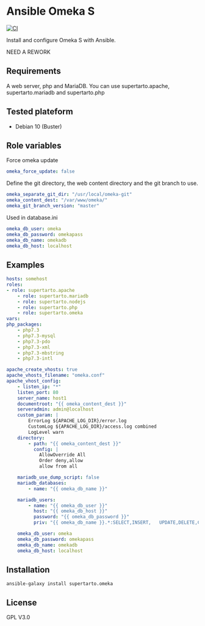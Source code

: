 # Ansible Omeka S
[![CI](https://github.com/supertarto/ansible-omeka/workflows/CI/badge.svg?event=push)](https://github.com/supertarto/ansible-omeka/actions?query=workflow%3ACI)

Install and configure Omeka S with Ansible.

NEED A REWORK

## Requirements
A web server, php and MariaDB. You can use supertarto.apache, supertarto.mariadb and supertarto.php

## Tested plateform
* Debian 10 (Buster)

## Role variables
Force omeka update
```yml
omeka_force_update: false
```
Define the git directory, the web content directory and the git branch to use.
```yml
omeka_separate_git_dir: "/usr/local/omeka-git"
omeka_content_dest: "/var/www/omeka/"
omeka_git_branch_version: "master"
```
Used in database.ini
```yml
omeka_db_user: omeka
omeka_db_password: omekapass
omeka_db_name: omekadb
omeka_db_host: localhost
```

## Examples
```yml
hosts: somehost
roles:
- role: supertarto.apache
    - role: supertarto.mariadb
    - role: supertarto.nodejs
    - role: supertarto.php
    - role: supertarto.omeka
vars:
php_packages:
    - php7.3
    - php7.3-mysql
    - php7.3-pdo
    - php7.3-xml
    - php7.3-mbstring
    - php7.3-intl

apache_create_vhosts: true
apache_vhosts_filename: "omeka.conf"
apache_vhost_config:
    - listen_ip: "*"
    listen_port: 80
    server_name: host1
    documentroot: "{{ omeka_content_dest }}"
    serveradmin: admin@localhost
    custom_param: |
        ErrorLog ${APACHE_LOG_DIR}/error.log
        CustomLog ${APACHE_LOG_DIR}/access.log combined
        LogLevel warn
    directory:
        - path: "{{ omeka_content_dest }}"
          config: |
            AllowOverride All
            Order deny,allow
            allow from all

    mariadb_use_dump_script: false
    mariadb_databases:
        - name: "{{ omeka_db_name }}"

    mariadb_users:
        - name: "{{ omeka_db_user }}"
          host: "{{ omeka_db_host }}"
          password: "{{ omeka_db_password }}"
          priv: "{{ omeka_db_name }}.*:SELECT,INSERT,   UPDATE,DELETE,CREATE,DROP,ALTER,CREATE TEMPORARY TABLES,LOCK TABLES"

    omeka_db_user: omeka
    omeka_db_password: omekapass
    omeka_db_name: omekadb
    omeka_db_host: localhost
```

## Installation
```
ansible-galaxy install supertarto.omeka
```
## License
GPL V3.0
